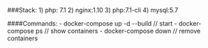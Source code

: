 ###Stack:
    1) php: 7.1
    2) nginx:1.10
    3) php:7.1-cli
    4) mysql:5.7
    
####Commands:
    - docker-compose up -d --build // start
    - docker-compose ps // show containers
    - docker-compose down // remove containers